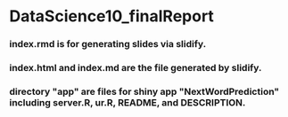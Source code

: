 # DataScience10_finalReport

### index.rmd is for generating slides via slidify.
### index.html and index.md are the file generated by slidify.
### directory "app" are files for shiny app "NextWordPrediction" including server.R, ur.R, README, and DESCRIPTION.
